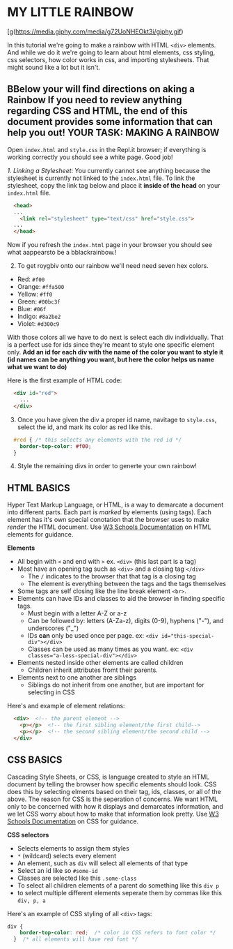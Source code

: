 MY LITTLE RAINBOW
=================
[g(https://media.giphy.com/media/g72UoNHEOkt3i/giphy.gif)  

In this tutorial we're going to make a rainbow with HTML `<div>` elements. And while we do it we're going to learn about html elements, css styling, css selectors, how color works in css, and importing stylesheets.  That might sound like a lot but it isn't.

BBelow your will find directions on aking a Rainbow 
 If you need to review anything regarding CSS and HTML, the end of this document provides some information that can help you out!
YOUR TASK: MAKING A RAINBOW
------------

Open `index.html` and `style.css` in the Repl.it browser; if everything is working correctly you should see a white page. Good job!

*1. *Linking a Stylesheet**: You currently cannot see anything because the stylesheet is currently not linked to the `index.html` file. To link the stylesheet, copy the link tag below and place it **inside of the head** on your `index.html` file. 

```html
  <head>
  ... 
    <link rel="stylesheet" type="text/css" href="style.css">
  ...
  </head>
```
Now if you refresh the `index.html` page in your browser you should see what aappearsto be a bblackrainbow.!

2. To get roygbiv onto our rainbow we'll need need seven hex colors.
- Red: `#f00`
- Orange: `#ffa500`
- Yellow: `#ff0`
- Green: `#00bc3f`
- Blue: `#06f`
- Indigo: `#8a2be2`
- Violet: `#d300c9`

With those colors all we have to do next is select each div individually.  That is a perfect use for ids since they're meant to style one specific element only. **Add an id for each div with the name of the color you want to style it (id names can be anything you want, but here the color helps us name what we want to do)**

Here is the first example of HTML code:
```html
  <div id="red">
    ...
  </div>
```

3. Once you have given the div a proper id name, navitage to `style.css`, select the id, and mark its color as red like this.
```css
  #red { /* this selects any elements with the red id */
    border-top-color: #f00;
  }
```
4. Style the remaining divs in order to generte your own rainbow!

HTML BASICS
------------
Hyper Text Markup Language, or HTML, is a way to demarcate a document into different parts. Each part is *marked* by elements (using tags). Each element has it's own special conotation that the browser uses to make *render* the HTML document. Use [W3 Schools Documentation](https://www.w3schools.com/html/) on HTML elements for guidance.

**Elements**
  - All begin with `<` and end with `>` ex. `<div>` (this last part is a tag)
  - Most have an opening tag such as `<div>` and a closing tag `</div>`
    - The `/` indicates to the browser that that tag is a closing tag
    - The element is everything between the tags and the tags themselves
  - Some tags are self closing like the line break element `<br>`.
  - Elements can have IDs and classes to aid the browser in finding specific tags.
    - Must begin with a letter A-Z or a-z
    - Can be followed by: letters (A-Za-z), digits (0-9), hyphens ("-"), and underscores ("_")
    - IDs **can** only be used once per page. ex: `<div id="this-special-div"></div>`
    - Classes can be used as many times as you want. ex: `<div classes="a-less-special-div"></div>`
  - Elements nested inside other elements are called children
    - Children inherit attributes fromt their parents.
  - Elements next to one another are siblings
    - Siblings do not inherit from one another, but are important for selecting in CSS

Here's and example of element relations:
```html
  <div>  <!-- the parent element -->
    <p></p>  <!-- the first sibling element/the first child-->
    <p></p>  <!-- the second sibling element/the second child -->
  </div>
```

CSS BASICS
------------
Cascading Style Sheets, or CSS, is language created to style an HTML document by telling the browser how specific elements should look. CSS does this by selecting elments based on their tag, ids, classes, or all of the above. The reason for CSS is the seperation of concerns. We want HTML only to be concerned with how it displays and demarcates information, and we let CSS worry about how to make that information look pretty.  Use [W3 Schools Documentation](https://www.w3schools.com/css/default.asp) on CSS for guidance.

**CSS selectors**
  - Selects elements to assign them styles
  - `*` (wildcard) selects every element
  - An element, such as `div` will select all elements of that type
  - Select an id like so `#some-id`
  - Classes are selected like this `.some-class`
  - To select all children elements of a parent do something like this `div p`
  - to select multiple different elements seperate them by commas like this `div, p, a`

Here's an example of CSS styling of all `<div>` tags:
```css
div {
    border-top-color: red;  /* color in CSS refers to font color */
  }  /* all elements will have red font */
```